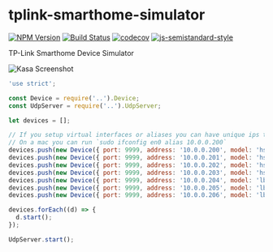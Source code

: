 
# tplink-smarthome-simulator
[![NPM Version](https://img.shields.io/npm/v/tplink-smarthome-simulator.svg)](https://www.npmjs.com/package/tplink-smarthome-simulator)
[![Build Status](https://travis-ci.org/plasticrake/tplink-smarthome-simulator.svg?branch=master)](https://travis-ci.org/plasticrake/tplink-smarthome-simulator)
[![codecov](https://codecov.io/gh/plasticrake/tplink-smarthome-simulator/branch/master/graph/badge.svg)](https://codecov.io/gh/plasticrake/tplink-smarthome-simulator)
[![js-semistandard-style](https://img.shields.io/badge/code%20style-semistandard-brightgreen.svg?style=flat-square)](https://github.com/Flet/semistandard)

TP-Link Smarthome Device Simulator

![Kasa Screenshot](https://user-images.githubusercontent.com/1383980/30628984-4eb5bf5e-9d8e-11e7-9caa-97720ae1eadc.png)

```javascript
'use strict';

const Device = require('..').Device;
const UdpServer = require('..').UdpServer;

let devices = [];

// If you setup virtual interfaces or aliases you can have unique ips to work with Kasa app.
// On a mac you can run `sudo ifconfig en0 alias 10.0.0.200`
devices.push(new Device({ port: 9999, address: '10.0.0.200', model: 'hs100', data: { alias: 'Mock HS100', mac: '50:c7:bf:8f:58:18', deviceId: 'A100' } }));
devices.push(new Device({ port: 9999, address: '10.0.0.201', model: 'hs105', data: { alias: 'Mock HS105', mac: '50:c7:bf:d8:bf:d4', deviceId: 'A105' } }));
devices.push(new Device({ port: 9999, address: '10.0.0.202', model: 'hs110', data: { alias: 'Mock HS110', mac: '50:c7:bf:0d:91:8c', deviceId: 'A110' } }));
devices.push(new Device({ port: 9999, address: '10.0.0.203', model: 'hs200', data: { alias: 'Mock HS200', mac: '50:c7:bf:46:b4:24', deviceId: 'A200' } }));
devices.push(new Device({ port: 9999, address: '10.0.0.204', model: 'lb100', data: { alias: 'Mock LB100', mac: '50:c7:bf:49:ca:42', deviceId: 'BB100' } }));
devices.push(new Device({ port: 9999, address: '10.0.0.205', model: 'lb120', data: { alias: 'Mock LB120', mac: '50:c7:bf:90:9b:da', deviceId: 'BB120' } }));
devices.push(new Device({ port: 9999, address: '10.0.0.206', model: 'lb130', data: { alias: 'Mock LB130', mac: '50:c7:bf:b1:04:d3', deviceId: 'BB130' } }));

devices.forEach((d) => {
  d.start();
});

UdpServer.start();
```
